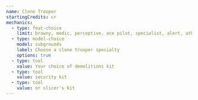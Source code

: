 ```yaml
---
name: Clone Trooper
startingCredits: cr
mechanics:
  - type: feat-choice
    limit: brawny, medic, perceptive, ace pilot, specialist, alert, athlete, forceful vigor
  - type: model-choice
    model: subgrounds
    label: Choose a clone trooper specialty
    options: true
  - type: tool
    value: Your choice of demolitions kit
  - type: tool
    value: security kit
  - type: tool
    value: or slicer's kit
---
```


